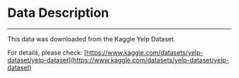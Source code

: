 # Data Description
---
This data was downloaded from the Kaggle Yelp Dataset.

For details, please check: [https://www.kaggle.com/datasets/yelp-dataset/yelp-dataset](https://www.kaggle.com/datasets/yelp-dataset/yelp-dataset)
